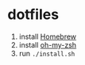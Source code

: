 # dotfiles

1. install [Homebrew](https://brew.sh/)
2. install [oh-my-zsh](https://ohmyz.sh/)
3. run `./install.sh`

